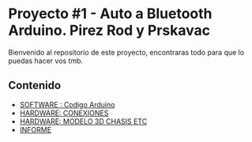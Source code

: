 # Proyecto #1 - Auto a Bluetooth Arduino. Pirez Rod y Prskavac

Bienvenido al repositorio de este proyecto, encontraras todo para que lo puedas hacer vos tmb.

## Contenido

- [SOFTWARE : Codigo Arduino](/Software/codigo.ino)
- [HARDWARE: CONEXIONES](/Laboratorio.3)
- [HARDWARE: MODELO 3D CHASIS ETC ](/Laboratorio.4)
- [INFORME ](/Laboratorio.4)
